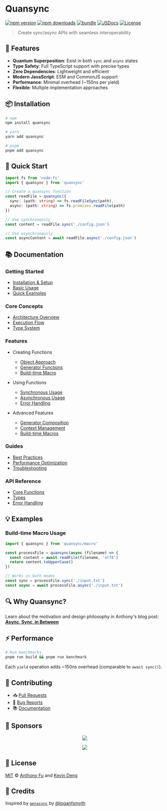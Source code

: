 # Quansync

[![npm version][npm-version-src]][npm-version-href]
[![npm downloads][npm-downloads-src]][npm-downloads-href]
[![bundle][bundle-src]][bundle-href]
[![JSDocs][jsdocs-src]][jsdocs-href]
[![License][license-src]][license-href]

> Create sync/async APIs with seamless interoperability

## 🌟 Features

- **Quantum Superposition**: Exist in both `sync` and `async` states
- **Type Safety**: Full TypeScript support with precise types
- **Zero Dependencies**: Lightweight and efficient
- **Modern JavaScript**: ESM and CommonJS support
- **Performance**: Minimal overhead (~150ns per yield)
- **Flexible**: Multiple implementation approaches

## 📦 Installation

```bash
# npm
npm install quansync

# yarn
yarn add quansync

# pnpm
pnpm add quansync
```

## 🚀 Quick Start

```typescript
import fs from 'node:fs'
import { quansync } from 'quansync'

// Create a quansync function
const readFile = quansync({
  sync: (path: string) => fs.readFileSync(path),
  async: (path: string) => fs.promises.readFile(path)
})

// Use synchronously
const content = readFile.sync('./config.json')

// Use asynchronously
const asyncContent = await readFile.async('./config.json')
```

## 📚 Documentation

### Getting Started
- [Installation & Setup](./docs/tutorials/getting-started.md#installation)
- [Basic Usage](./docs/tutorials/getting-started.md#basic-usage)
- [Quick Examples](./docs/tutorials/getting-started.md#examples)

### Core Concepts
- [Architecture Overview](./docs/guides/core-concepts.md#architecture)
- [Execution Flow](./docs/guides/core-concepts.md#execution-flow)
- [Type System](./docs/guides/core-concepts.md#type-system)

### Features
- Creating Functions
  - [Object Approach](./docs/features/creating-functions.md#object-approach)
  - [Generator Functions](./docs/features/creating-functions.md#generator-functions)
  - [Build-time Macro](./docs/features/creating-functions.md#macro-approach)

- Using Functions
  - [Synchronous Usage](./docs/features/using-functions.md#synchronous-usage)
  - [Asynchronous Usage](./docs/features/using-functions.md#asynchronous-usage)
  - [Error Handling](./docs/features/using-functions.md#error-handling)

- Advanced Features
  - [Generator Composition](./docs/features/generator-composition.md)
  - [Context Management](./docs/features/context-management.md)
  - [Build-time Macros](./docs/features/build-time-macro.md)

### Guides
- [Best Practices](./docs/guides/best-practices.md)
- [Performance Optimization](./docs/guides/performance.md)
- [Troubleshooting](./docs/guides/troubleshooting.md)

### API Reference
- [Core Functions](./docs/api/api-reference.md#core-functions)
- [Types](./docs/api/api-reference.md#types)
- [Error Handling](./docs/api/api-reference.md#errors)

## 💡 Examples

### Build-time Macro Usage

```typescript
import { quansync } from 'quansync/macro'

const processFile = quansync(async (filename) => {
  const content = await readFile(filename, 'utf8')
  return content.toUpperCase()
})

// Works in both modes
const sync = processFile.sync('./input.txt')
const async = await processFile.async('./input.txt')
```

## 🔍 Why Quansync?

Learn about the motivation and design philosophy in Anthony's blog post: [**Async, Sync, in Between**](https://antfu.me/posts/async-sync-in-between)

## ⚡ Performance

```bash
# Run benchmarks
pnpm run build && pnpm run benchmark
```

Each `yield` operation adds ~150ns overhead (comparable to `await sync()`).

## 🤝 Contributing

- 📥 [Pull Requests](https://github.com/quansync-dev/quansync/pulls)
- 🐛 [Bug Reports](https://github.com/quansync-dev/quansync/issues)
- 📚 [Documentation](./CONTRIBUTING.md)

## 💖 Sponsors

<p align="center">
  <a href="https://cdn.jsdelivr.net/gh/antfu/static/sponsors.svg">
    <img src='https://cdn.jsdelivr.net/gh/antfu/static/sponsors.svg'/>
  </a>
</p>

<p align="center">
  <a href="https://cdn.jsdelivr.net/gh/sxzz/sponsors/sponsors.svg">
    <img src='https://cdn.jsdelivr.net/gh/sxzz/sponsors/sponsors.svg'/>
  </a>
</p>

## 📜 License

[MIT](./LICENSE) © [Anthony Fu](https://github.com/antfu) and [Kevin Deng](https://github.com/sxzz)

## 🙏 Credits

Inspired by [`genasync`](https://github.com/loganfsmyth/gensync) by [@loganfsmyth](https://github.com/loganfsmyth)

<!-- Badges -->
[npm-version-src]: https://img.shields.io/npm/v/quansync?style=flat&colorA=080f12&colorB=1fa669
[npm-version-href]: https://npmjs.com/package/quansync
[npm-downloads-src]: https://img.shields.io/npm/dm/quansync?style=flat&colorA=080f12&colorB=1fa669
[npm-downloads-href]: https://npmjs.com/package/quansync
[bundle-src]: https://img.shields.io/bundlephobia/minzip/quansync?style=flat&colorA=080f12&colorB=1fa669&label=minzip
[bundle-href]: https://bundlephobia.com/result?p=quansync
[license-src]: https://img.shields.io/github/license/antfu/quansync.svg?style=flat&colorA=080f12&colorB=1fa669
[license-href]: https://github.com/antfu/quansync/blob/main/LICENSE
[jsdocs-src]: https://img.shields.io/badge/jsdocs-reference-080f12?style=flat&colorA=080f12&colorB=1fa669
[jsdocs-href]: https://www.jsdocs.io/package/quansync
